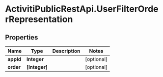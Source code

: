 # ActivitiPublicRestApi.UserFilterOrderRepresentation

## Properties
Name | Type | Description | Notes
------------ | ------------- | ------------- | -------------
**appId** | **Integer** |  | [optional] 
**order** | **[Integer]** |  | [optional] 


